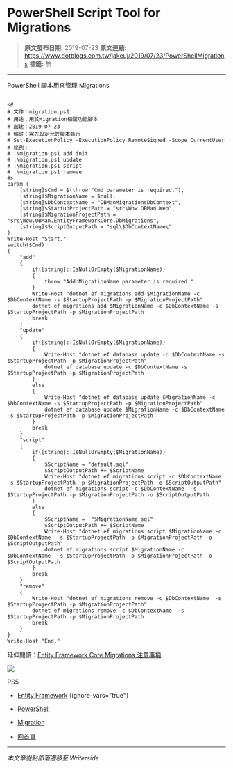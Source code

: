 # PowerShell Script Tool for Migrations

> **原文發布日期:** 2019-07-23
> **原文連結:** https://www.dotblogs.com.tw/jakeuj/2019/07/23/PowerShellMigrations
> **標籤:** 無

---

PowerShell 腳本用來管理 Migrations

```

<#
# 文件：migration.ps1
# 用途：用於Migration相關功能腳本
# 創建：2019-07-23
# 備註：需先設定允許腳本執行
# Set-ExecutionPolicy -ExecutionPolicy RemoteSigned -Scope CurrentUser
# 範例：
# .\migration.ps1 add init
# .\migration.ps1 update
# .\migration.ps1 script
# .\migration.ps1 remove
#>
param (
    [string]$Cmd = $(throw "Cmd parameter is required."),
    [string]$MigrationName = $null,
    [string]$DbContextName = "OBManMigrationsDbContext",
    [string]$StartupProjectPath = "src\Wow.OBMan.Web",
    [string]$MigrationProjectPath = "src\Wow.OBMan.EntityFrameworkCore.DbMigrations",
    [string]$ScriptOutputPath = "sql\$DbContextName\"
)
Write-Host "Start."
switch($Cmd)
{
    "add"
    {
        if([string]::IsNullOrEmpty($MigrationName))
        {
            throw "Add:MigrationName parameter is required."
        }
        Write-Host "dotnet ef migrations add $MigrationName -c $DbContextName -s $StartupProjectPath -p $MigrationProjectPath"
        dotnet ef migrations add $MigrationName -c $DbContextName -s $StartupProjectPath -p $MigrationProjectPath
        break
    }
    "update"
    {
        if([string]::IsNullOrEmpty($MigrationName))
        {
            Write-Host "dotnet ef database update -c $DbContextName -s $StartupProjectPath -p $MigrationProjectPath"
            dotnet ef database update -c $DbContextName -s $StartupProjectPath -p $MigrationProjectPath
        }
        else
        {
            Write-Host "dotnet ef database update $MigrationName -c $DbContextName -s $StartupProjectPath -p $MigrationProjectPath"
            dotnet ef database update $MigrationName -c $DbContextName -s $StartupProjectPath -p $MigrationProjectPath
        }
        break
    }
    "script"
    {
        if([string]::IsNullOrEmpty($MigrationName))
        {
            $ScriptName = "default.sql"
            $ScriptOutputPath += $ScriptName
            Write-Host "dotnet ef migrations script -c $DbContextName  -s $StartupProjectPath -p $MigrationProjectPath -o $ScriptOutputPath"
            dotnet ef migrations script -c $DbContextName  -s $StartupProjectPath -p $MigrationProjectPath -o $ScriptOutputPath
        }
        else
        {
            $ScriptName =  "$MigrationName.sql"
            $ScriptOutputPath += $ScriptName
            Write-Host "dotnet ef migrations script $MigrationName -c $DbContextName  -s $StartupProjectPath -p $MigrationProjectPath -o $ScriptOutputPath"
            dotnet ef migrations script $MigrationName -c $DbContextName  -s $StartupProjectPath -p $MigrationProjectPath -o $ScriptOutputPath
        }
        break
    }
    "remove"
    {
        Write-Host "dotnet ef migrations remove -c $DbContextName  -s $StartupProjectPath -p $MigrationProjectPath"
        dotnet ef migrations remove -c $DbContextName  -s $StartupProjectPath -p $MigrationProjectPath
        break
    }
}
Write-Host "End."
```

延伸閱讀：[Entity Framework Core Migrations 注意事項](https://dotblogs.com.tw/jakeuj/2019/07/23/efcoremigrations)

![](https://card.psnprofiles.com/1/jakeuj.png)

PS5

* [Entity Framework](/jakeuj/Tags?qq=Entity%20Framework)
{ignore-vars="true"}
* [PowerShell](/jakeuj/Tags?qq=PowerShell)
* [Migration](/jakeuj/Tags?qq=Migration)

* [回首頁](/jakeuj)

---

*本文章從點部落遷移至 Writerside*
